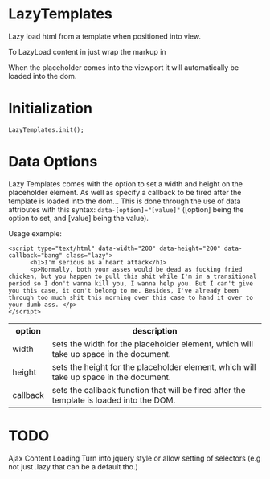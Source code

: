 LazyTemplates
=============

Lazy load html from a template when positioned into view.


To LazyLoad content in just wrap the markup in <script type="text/html" class="lazy" > Markup here... </script>

When the placeholder comes into the viewport it will automatically be loaded into the dom.

Initialization
=============

    LazyTemplates.init();
    

Data Options
=============

Lazy Templates comes with the option to set a width and height on the placeholder element. As well as specify a callback to be fired after the template is loaded into the dom... 
This is done through the use of data attributes with this syntax: `data-[option]="[value]"` ([option] being the option to set, and [value] being the value).


Usage example: 

    <script type="text/html" data-width="200" data-height="200" data-callback="bang" class="lazy">
          <h1>I'm serious as a heart attack</h1>
          <p>Normally, both your asses would be dead as fucking fried chicken, but you happen to pull this shit while I'm in a transitional period so I don't wanna kill you, I wanna help you. But I can't give you this case, it don't belong to me. Besides, I've already been through too much shit this morning over this case to hand it over to your dumb ass. </p>
    </script>

<table>
  <tbody>
    <tr>
      <th>option</th>
      <th>description</th>
    </tr>
    <tr>
      <td>width</td>
      <td>sets the width for the placeholder element, which will take up space in the document.</td>
    </tr>
    <tr>
      <td>height</td>
      <td>sets the height for the placeholder element, which will take up space in the document.</td>
    </tr>
    <tr>
      <td>callback</td>
      <td>sets the callback function that will be fired after the template is loaded into the DOM.</td>
    </tr>
  </tbody>
</table>

TODO
=============
Ajax Content Loading
Turn into jquery style or allow setting of selectors (e.g not just .lazy that can be a default tho.)

